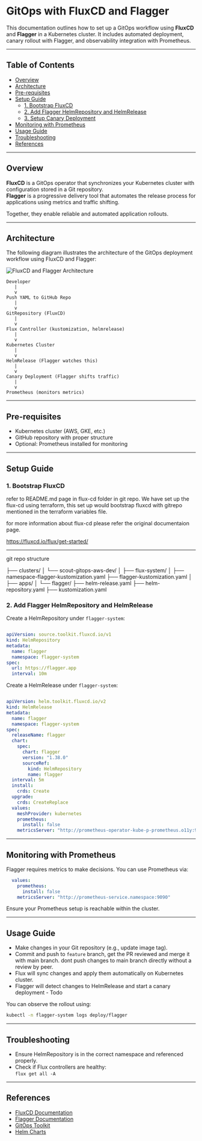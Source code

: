 # GitOps with FluxCD and Flagger

This documentation outlines how to set up a GitOps workflow using **FluxCD** and **Flagger** in a Kubernetes cluster. It includes automated deployment, canary rollout with Flagger, and observability integration with Prometheus.

---

## Table of Contents

- [Overview](#overview)
- [Architecture](#architecture)
- [Pre-requisites](#pre-requisites)
- [Setup Guide](#setup-guide)
  - [1. Bootstrap FluxCD](#1-bootstrap-fluxcd)
  - [2. Add Flagger HelmRepository and HelmRelease](#2-add-flagger-helmrepository-and-helmrelease)
  - [3. Setup Canary Deployment](#3-setup-canary-deployment)
- [Monitoring with Prometheus](#monitoring-with-prometheus)
- [Usage Guide](#usage-guide)
- [Troubleshooting](#troubleshooting)
- [References](#references)

---

## Overview

**FluxCD** is a GitOps operator that synchronizes your Kubernetes cluster with configuration stored in a Git repository.  
**Flagger** is a progressive delivery tool that automates the release process for applications using metrics and traffic shifting.

Together, they enable reliable and automated application rollouts.

---

##  Architecture

The following diagram illustrates the architecture of the GitOps deployment workflow using FluxCD and Flagger:

![FluxCD and Flagger Architecture](fluxcd-flagger-architecture.png)

```
Developer
   |
   v
Push YAML to GitHub Repo
   |
   v
GitRepository (FluxCD)
   |
   v
Flux Controller (kustomization, helmrelease)
   |
   v
Kubernetes Cluster
   |
   v
HelmRelease (Flagger watches this)
   |
   v
Canary Deployment (Flagger shifts traffic)
   |
   v
Prometheus (monitors metrics)
```

---

##  Pre-requisites

- Kubernetes cluster (AWS, GKE, etc.)
- GitHub repository with proper structure
- Optional: Prometheus installed for monitoring

---

##  Setup Guide

### 1. Bootstrap FluxCD

refer to README.md page in flux-cd folder in git repo.
We have set up the flux-cd using terraform, this set up would bootstrap fluxcd with gitrepo mentioned in the terraform variables file.

for more information about flux-cd please refer the original documentaion page.

https://fluxcd.io/flux/get-started/

---

git repo structure

├── clusters/
│   └── scout-gitops-aws-dev/
│       ├── flux-system/
│       ├── namespace-flagger-kustomization.yaml
        ├── flagger-kustomization.yaml
│       
├── apps/
│   └── flagger/
        ├── helm-release.yaml
        ├── helm-repository.yaml
		├── kustomization.yaml




### 2. Add Flagger HelmRepository and HelmRelease

Create a HelmRepository under `flagger-system`:

```yaml

apiVersion: source.toolkit.fluxcd.io/v1
kind: HelmRepository
metadata:
  name: flagger
  namespace: flagger-system
spec:
  url: https://flagger.app
  interval: 10m
```

Create a HelmRelease under `flagger-system`:

```yaml

apiVersion: helm.toolkit.fluxcd.io/v2
kind: HelmRelease
metadata:
  name: flagger
  namespace: flagger-system
spec:
  releaseName: flagger
  chart:
    spec:
      chart: flagger
      version: "1.38.0"
      sourceRef:
        kind: HelmRepository
        name: flagger
  interval: 5m
  install:
    crds: Create
  upgrade:
    crds: CreateReplace
  values:
    meshProvider: kubernetes
    prometheus:
      install: false
    metricsServer: "http://prometheus-operator-kube-p-prometheus.o11y:9090"
```

---


## Monitoring with Prometheus

Flagger requires metrics to make decisions. You can use Prometheus via:

```yaml
  values:
    prometheus:
      install: false
    metricsServer: "http://prometheus-service.namespace:9090"
```

Ensure your Prometheus setup is reachable within the cluster.

---

## Usage Guide

- Make changes in your Git repository (e.g., update image tag).
- Commit and push to `feature` branch, get the PR reviewed and merge it with main branch. dont push changes to main branch directly without a review by peer. 
- Flux will sync changes and apply them automatically on Kubernetes cluster.
- Flagger will detect changes to HelmRelease and start a canary deployment - Todo

You can observe the rollout using:

```bash
kubectl -n flagger-system logs deploy/flagger
```

---

## Troubleshooting

- Ensure HelmRepository is in the correct namespace and referenced properly.
- Check if Flux controllers are healthy:  
  `flux get all -A`

---

## References

- [FluxCD Documentation](https://fluxcd.io/)
- [Flagger Documentation](https://docs.flagger.app/)
- [GitOps Toolkit](https://toolkit.fluxcd.io/)
- [Helm Charts](https://artifacthub.io/packages/helm/flagger/flagger)

